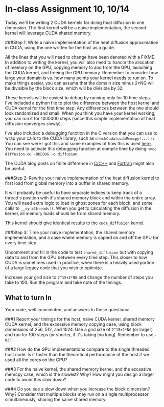# In-class Assignment 10, 10/14

Today we'll be writing 2 CUDA kernels for doing heat diffusion in one
dimension. The first kernel will be a naive implementation, the second kernel
will leverage CUDA shared memory.


###Step 1: 
Write a naive implementation of the heat diffusion approximation in
CUDA, using the one written for the host as a guide.

All the lines that you will need to change have been denoted with a FIXME. In
addition to writing the kernel, you will also need to handle the allocation of
memory on the GPU, copying memory to and from the GPU, launching the CUDA
kernel, and freeing the GPU memory. Remember to consider how large your domain
is vs. how many points your kernel needs to run on. To make things easier, you
can assume that the domain size minus 2\*NG will be divisible by the block
size, which will be divisible by 32.

These kernels will be easiest to debug by running only for 10 time steps. I've
included a python file to plot the difference between the host kernel and CUDA
kernel for the first time step. Any differences between the two should look
randomized and small. When you think you have your kernel working, you can run
it for 1000000 steps (since this simple implementation of heat diffusion
converges slowly).

I've also included a debugging function in the C version that you can use to
wrap your calls to the CUDA library, such as `checkCuda(cudaMemcpy(...));`. You
can see were I got this and some examples of how this is used
[here](https://github.com/parallel-forall/code-samples/blob/master/series/cuda-cpp/finite-difference/finite-difference.cu).
You need to activate this debugging function at compile time by doing 
`nvcc diffusion.cu -DDEBUG -o diffusion`.

The CUDA blog posts on finite difference in
[C/C++](https://devblogs.nvidia.com/finite-difference-methods-cuda-cc-part-1/)
and
[Fortran](https://devblogs.nvidia.com/finite-difference-methods-cuda-fortran-part-1/)
might also be useful.

###Step 2: 
Rewrite your naive implementation of the heat diffusion kernel to first load
from global memory into a buffer in shared memory.

It will probably be useful to have separate indices to keep track of a thread's
position with it's shared memory block and within the entire array. You will
need extra logic to load in ghost zones for each block, and some calls to
`__syncthreads()`. When you get to calculating the diffusion in the kernel, all
memory loads should be from shared memory.

This kernel should give identical results to the `cuda_diffusion` kernel.

###Step 3:
Time your naive implementation, the shared memory implementation, and a case
where memory is copied on and off the GPU for every time step.

Uncomment and fill in the code to test `shared_diffusion` but with copying data
to and from the GPU between every time step. This closer to how CUDA is
sometimes used in practice, when there is a heavily used portion of a large
legacy code that you wish to optimize.

Increase your grid size to `2^15+2*NG` and change the number of steps you take
to 100. Run the program and take note of the timings. 

## What to turn In

Your code, well commented, and answers to these questions:

###1
Report your timings for the host, naive CUDA kernel, shared memory CUDA kernel,
and the excessive memory copying case, using block dimensions of 256, 512,
and 1024. Use a grid size of `2^15+2*NG` (or larger) and run for 100 steps (or
shorter, if it's taking too long). Remember to use `-O3`! 

###2
How do the GPU implementations compare to the single threaded host code. Is it
faster than the theoretical performance of the host if we used all the cores on
the CPU?

###3
For the naive kernel, the shared memory kernel, and the excessive memcpy case,
which is the slowest? Why? How might you design a larger code to avoid this slow down?

###4
Do you see a slow down when you increase the block dimension? Why? Consider
that multiple blocks may run on a single multiprocessor simultaneously, sharing
the same shared memory.

